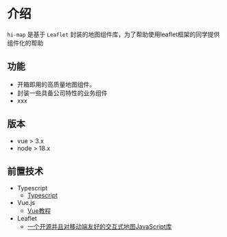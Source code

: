 # 介绍
`hi-map` 是基于 `Leaflet` 封装的地图组件库，为了帮助使用leaflet框架的同学提供组件化的帮助

## 功能
* 开箱即用的高质量地图组件。
* 封装一些具备公司特性的业务组件
* xxx

## 版本
* vue > 3.x
* node > 18.x

## 前置技术
* Typescript
  * [Typescript](https://www.typescriptlang.org/)
* Vue.js
  * [Vue教程](https://zh-hans.reactjs.org/docs/getting-started.html)
* Leaflet
  * [一个开源并且对移动端友好的交互式地图JavaScript库](https://leafletjs.cn/)